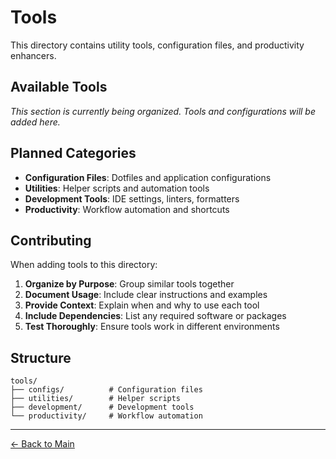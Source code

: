 # Tools

This directory contains utility tools, configuration files, and productivity enhancers.

## Available Tools

*This section is currently being organized. Tools and configurations will be added here.*

## Planned Categories

- **Configuration Files**: Dotfiles and application configurations
- **Utilities**: Helper scripts and automation tools
- **Development Tools**: IDE settings, linters, formatters
- **Productivity**: Workflow automation and shortcuts

## Contributing

When adding tools to this directory:

1. **Organize by Purpose**: Group similar tools together
2. **Document Usage**: Include clear instructions and examples
3. **Provide Context**: Explain when and why to use each tool
4. **Include Dependencies**: List any required software or packages
5. **Test Thoroughly**: Ensure tools work in different environments

## Structure

```
tools/
├── configs/          # Configuration files
├── utilities/        # Helper scripts
├── development/      # Development tools
└── productivity/     # Workflow automation
```

---
[← Back to Main](../../README.md)